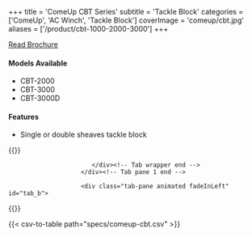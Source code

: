 +++
title = 'ComeUp CBT Series'
subtitle = 'Tackle Block'
categories = ['ComeUp', 'AC Winch', 'Tackle Block']
coverImage = 'comeup/cbt.jpg'
aliases = ['/product/cbt-1000-2000-3000']
+++

[Read Brochure](https://drive.google.com/file/d/1w6psIcPfsffWlWrCbrrdFqmXiIF2ctnz/view?usp=sharing)

#### Models Available

* CBT-2000
* CBT-3000
* CBT-3000D

#### Features

* Single or double sheaves tackle block

{{<renderer>}}

</div>
                              </div><!-- Service 1 end -->

                           </div><!-- Tab wrapper end -->
                        </div><!-- Tab pane 1 end -->

                        <div class="tab-pane animated fadeInLeft" id="tab_b">
{{</renderer>}}

{{< csv-to-table path="specs/comeup-cbt.csv" >}}
